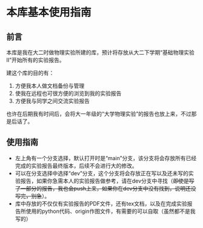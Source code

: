 # 本库基本使用指南
## 前言
本库是我在大二时做物理实验所建的库，预计将存放从大二下学期“基础物理实验Ⅱ”开始所有的实验报告。

建这个库的目的有：
1. 方便我本人做文档备份与管理
2. 使我在远程也可很方便的浏览到我的实验报告
3. 方便我与同学之间交流实验报告

也许在后期我有时间后，会将大一年级的“大学物理实验”的报告也放上来，不过那是后话了。

## 使用指南
- 左上角有一个分支选择，默认打开时是“main”分支，该分支将会存放所有已经完成的实验报告最终版本，后续不会进行大的修改。
- 可以在分支选择中选择“dev”分支，这个分支将会存放正在写以及还未写的实验报告，如果你急需本人的实验报告做参考，请在dev分支中寻找（~~即使是写了一部分的报告，我也会push上来，如果你在dev分支中没有找到，说明还没写完，别急~~）。
- 库中存放的不仅仅有实验报告的PDF文件，还有tex文档，以及在完成实验报告所使用的python代码、origin作图文件，有需要的可以自取（虽然都不是我写的）
